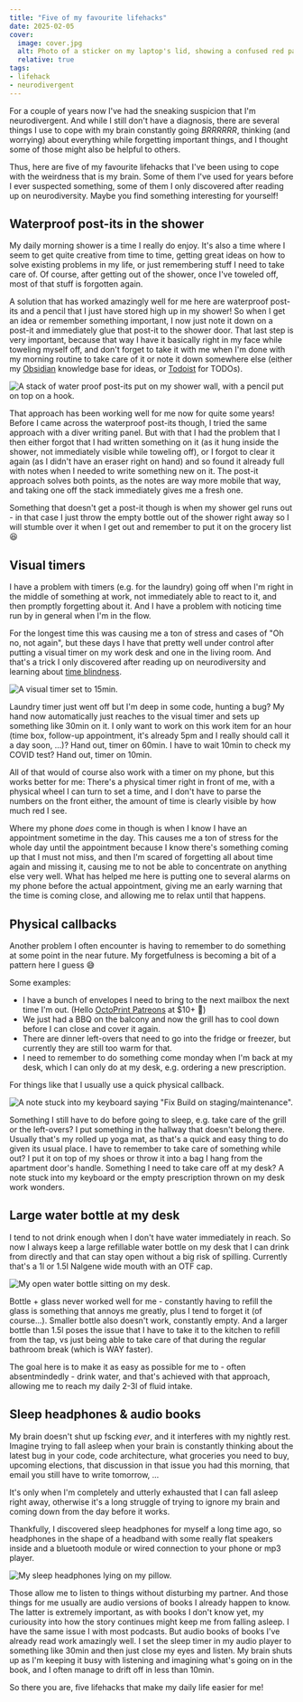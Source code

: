 ```yaml
---
title: "Five of my favourite lifehacks"
date: 2025-02-05
cover:
  image: cover.jpg
  alt: Photo of a sticker on my laptop's lid, showing a confused red panda and saying "I came, I saw, I forgot what I was doing"
  relative: true
tags:
- lifehack
- neurodivergent
---
```


For a couple of years now I've had the sneaking suspicion that I'm neurodivergent. And while I still don't have a diagnosis, there are several things
I use to cope with my brain constantly going *BRRRRRR*, thinking (and worrying) about everything while forgetting important things, and I thought some of those
might also be helpful to others.

Thus, here are five of my favourite lifehacks that I've been using to cope with the weirdness that is my brain. Some of them I've used for years before I ever suspected
something, some of them I only discovered after reading up on neurodiversity. Maybe you find something interesting for yourself!

## Waterproof post-its in the shower

My daily morning shower is a time I really do enjoy. It's also a time where I seem to get quite creative from time to time, getting great ideas on how to solve
existing problems in my life, or just remembering stuff I need to take care of. Of course, after getting out of the shower, once I've toweled off, most
of that stuff is forgotten again.

A solution that has worked amazingly well for me here are waterproof post-its and a pencil that I just have stored high up in my shower! So when I get an idea or remember
something important, I now just note it down on a post-it and immediately glue that post-it to the shower door. That last step is very important, because that
way I have it basically right in my face while toweling myself off, and don't forget to take it with me when I'm done with my morning routine to take care of it or
note it down somewhere else (either my [Obsidian](https://obsidian.md/) knowledge base for ideas, or [Todoist](https://www.todoist.com/) for TODOs).

![A stack of water proof post-its put on my shower wall, with a pencil put on top on a hook.](postits.jpg)

That approach has been working well for me now for quite some years! Before I came across the waterproof post-its though, I tried the same approach with a diver writing panel.
But with that I had the problem that I then either forgot that I had written something on it (as it hung inside the shower, not immediately visible while toweling off), or I 
forgot to clear it again (as I didn't have an eraser right on hand) and so found it already full with notes when I needed to write something new on it. The post-it approach 
solves both points, as the notes are way more mobile that way, and taking one off the stack immediately gives me a fresh one.

Something that doesn't get a post-it though is when my shower gel runs out - in that case I just throw the empty bottle out of the shower right away so I will stumble
over it when I get out and remember to put it on the grocery list 😆

## Visual timers

I have a problem with timers (e.g. for the laundry) going off when I'm right in the middle of something at work, not immediately able to react to it, and then 
promptly forgetting about it. And I have a problem with noticing time run by in general when I'm in the flow.

For the longest time this was causing me a ton of stress and cases of "Oh no, not again", but these days I have that pretty well under control after putting a 
visual timer on my work desk and one in the living room. And that's a trick I only discovered after reading up on neurodiversity and learning about 
[time blindness](https://www.psychologytoday.com/intl/basics/time-blindness).

![A visual timer set to 15min.](timer.jpg)

Laundry timer just went off but I'm deep in some code, hunting a bug? My hand now automatically just reaches to the visual timer and sets up something like 30min on it.
I only want to work on this work item for an hour (time box, follow-up appointment, it's already 5pm and I really should call it a day soon, ...)? Hand out, timer on 60min.
I have to wait 10min to check my COVID test? Hand out, timer on 10min.

All of that would of course also work with a timer on my phone, but this works better for me: There's a physical timer right in front of me, with a physical wheel I can turn
to set a time, and I don't have to parse the numbers on the front either, the amount of time is clearly visible by how much red I see.

Where my phone *does* come in though is when I know I have an appointment sometime in the day. This causes me a ton of stress for the whole day until the appointment because
I know there's something coming up that I must not miss, and then I'm scared of forgetting all about time again and missing it, causing me to not be able to concentrate on 
anything else very well. What has helped me here is putting one to several alarms on my phone before the actual appointment, giving me an early warning that the time is coming 
close, and allowing me to relax until that happens.

## Physical callbacks

Another problem I often encounter is having to remember to do something at some point in the near future. My forgetfulness is becoming a bit of a pattern here I guess 😅

Some examples: 

- I have a bunch of envelopes I need to bring to the next mailbox the next time I'm out. (Hello [OctoPrint Patreons](https://www.patreon.com/foosel) at $10+ 👋)
- We just had a BBQ on the balcony and now the grill has to cool down before I can close and cover it again. 
- There are dinner left-overs that need to go into the fridge or freezer, but currently they are still too warm for that.
- I need to remember to do something come monday when I'm back at my desk, which I can only do at my desk, e.g. ordering a new prescription.

For things like that I usually use a quick physical callback. 

![A note stuck into my keyboard saying "Fix Build on staging/maintenance".](callback.jpg)

Something I still have to do before going to sleep, e.g. take care of the grill or the left-overs? I put something 
in the hallway that doesn't belong there. Usually that's my rolled up yoga mat, as that's a quick and easy thing to do given its usual place. I have to remember to take care
of something while out? I put it on top of my shoes or throw it into a bag I hang from the apartment door's handle. Something I need to take care off at my desk? A note stuck
into my keyboard or the empty prescription thrown on my desk work wonders.

## Large water bottle at my desk

I tend to not drink enough when I don't have water immediately in reach. So now I always keep a large refillable water bottle on my desk that I can drink from directly and that can
stay open without a big risk of spilling. Currently that's a 1l or 1.5l Nalgene wide mouth with an OTF cap.

![My open water bottle sitting on my desk.](bottle.jpg)

Bottle + glass never worked well for me - constantly having to refill the glass is something that annoys me greatly, plus I tend to forget it (of course...). Smaller bottle also
doesn't work, constantly empty. And a larger bottle than 1.5l poses the issue that I have to take it to the kitchen to refill from the tap, vs just being able to take care of that
during the regular bathroom break (which is WAY faster). 

The goal here is to make it as easy as possible for me to - often absentmindedly - drink water, and that's achieved with that approach, allowing me to reach my daily 2-3l of fluid 
intake. 

## Sleep headphones & audio books

My brain doesn't shut up fscking *ever*, and it interferes with my nightly rest. Imagine trying to fall asleep when your brain is constantly thinking about the latest bug in your code,
code architecture, what groceries you need to buy, upcoming elections, that discussion in that issue you had this morning, that email you still have to write tomorrow, ...

It's only when I'm completely and utterly exhausted that I can fall asleep right away, otherwise it's a long struggle of trying to ignore my brain and coming down from the day before
it works.

Thankfully, I discovered sleep headphones for myself a long time ago, so headphones in the shape of a headband with some really flat speakers inside and a bluetooth module or wired connection
to your phone or mp3 player. 

![My sleep headphones lying on my pillow.](sleepphones.jpg)

Those allow me to listen to things without disturbing my partner. And those things for me usually are audio versions of books I already happen to know. The latter
is extremely important, as with books I don't know yet, my curiousity into how the story continues might keep me from falling asleep. I have the same issue I with most podcasts. But
audio books of books I've already read work amazingly well. I set the sleep timer in my audio player to something like 30min and then just close my eyes and listen. My brain shuts up 
as I'm keeping it busy with listening and imagining what's going on in the book, and I often manage to drift off in less than 10min.

So there you are, five lifehacks that make my daily life easier for me!
